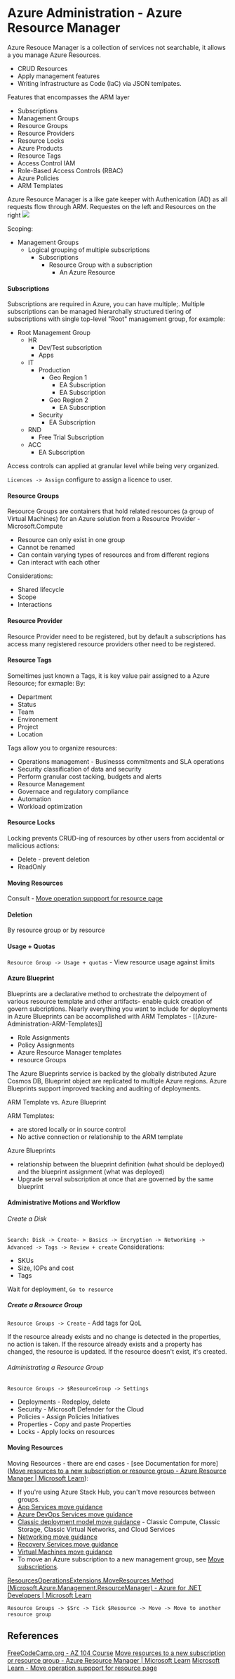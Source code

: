 #  Azure Administration - Azure Resource Manager

Azure Resouce Manager is a collection of services not searchable, it allows a you manage Azure Resources. 
- CRUD Resources
- Apply management features
- Writing Infrastructure as Code (IaC) via JSON temlpates.

Features that encompasses the ARM layer
- Subscriptions
- Management Groups
- Resource Groups
- Resource Providers
- Resource Locks
- Azure Products
- Resource Tags
- Access Control IAM
- Role-Based Access Controls (RBAC)
- Azure Policies
- ARM Templates

Azure Resource Manager is a like gate keeper with Authenication (AD) as all requests flow through ARM. Requestes on the left and Resources on the right 
![](wherearmisinazure.png)

Scoping:
- Management Groups
	- Logical grouping of multiple subscriptions
		- Subscriptions
			- Resource Group with a subscription
				- An Azure Resource


#### Subscriptions 

Subscriptions are required in Azure, you can have multiple;. Multiple subscriptions can be managed hierarchally structured tiering of subscriptions with single top-level "Root" management group, for example:

- Root Management Group
	- HR 
		- Dev/Test subscription
		- Apps
	- IT
		- Production
			- Geo Region 1
				- EA Subscription
				- EA Subscription
			- Geo Region 2
				- EA Subscription
		- Security
			- EA Subscription
	- RND
		- Free Trial Subscription
	- ACC
		- EA Subscription

Access controls can applied at granular level while being very organized.

`Licences -> Assign` configure to assign a licence to user.  


#### Resource Groups

Resource Groups are containers that hold related resources (a group of Virtual Machines) for an Azure solution from a Resource Provider - Microsoft.Compute 
- Resource can only exist in one group
- Cannot be renamed
- Can contain varying types of resources and from different regions
- Can interact with each other

Considerations:
- Shared lifecycle
- Scope 
- Interactions

#### Resource Provider

Resource Provider need to be registered, but by default a subscriptions has access many registered resource providers other need to be registered.

#### Resource Tags

Someitimes just known a Tags, it is key value pair assigned to a Azure Resource; for exmaple:
By:
- Department 
- Status
- Team
- Environement
- Project
- Location

Tags allow you to organize resources:
- Operations management - Businesss commitments and SLA operations
- Security classification of data and security 
- Perform granular cost tacking, budgets and alerts
- Resource Management
- Governace and regulatory compliance
- Automation
- Workload optimization

#### Resource Locks

Locking prevents CRUD-ing of resources by other users from accidental or malicious actions:
- Delete - prevent deletion
- ReadOnly

#### Moving Resources

Consult - [Move operation suppport for resource page](https://learn.microsoft.com/en-us/azure/azure-resource-manager/management/move-support-resources)

#### Deletion

By resource group or by resource

#### Usage + Quotas
`Resource Group -> Usage + quotas` - View resource usage against limits 

#### Azure Blueprint

Blueprints are a declarative method to orchestrate the delpoyment of various resource template and other artifacts- enable quick creation of govern subcriptions. Nearly everything you want to include for deployments in Azure Blueprints can be accomplished with ARM Templates - [[Azure-Administration-ARM-Templates]] 
- Role Assignments
- Policy Assignments
- Azure Resource Manager templates 
- resource Groups

The Azure Blueprints service is backed by the globally distributed Azure Cosmos DB, Blueprint object are replicated to multiple Azure regions. Azure Blueprints support improved tracking and auditing of deployments.

ARM Template vs. Azure Blueprint

ARM Templates:
- are stored locally or in source control 
- No active connection or relationship to the ARM template


Azure Blueprints
- relationship between the blueprint definition (what should be deployed) and the blueprint assignment (what was deployed)
- Upgrade serval subscription at once that are governed by the same blueprint

#### Administrative Motions and Workflow

###### Create a Disk

`Search: Disk -> Create- > Basics -> Encryption -> Networking -> Advanced -> Tags -> Review + create` Considerations:
- SKUs
- Size, IOPs and cost
- Tags

Wait for deployment, `Go to resource` 

##### Create a Resource Group

`Resource Groups -> Create` - Add tags for QoL 

If the resource already exists and no change is detected in the properties, no action is taken. If the resource already exists and a property has changed, the resource is updated. If the resource doesn't exist, it's created.

###### Administrating a Resource Group

`Resource Groups -> $ResourceGroup -> Settings` 
- Deployments - Redeploy, delete
- Security - Microsoft Defender for the Cloud
- Policies - Assign Policies Initiatives
- Properties - Copy and paste Properties
- Locks - Apply locks on resources

#### Moving Resources

Moving Resources - there are end cases - [see Documentation for more]([Move resources to a new subscription or resource group - Azure Resource Manager | Microsoft Learn](https://learn.microsoft.com/en-us/azure/azure-resource-manager/management/move-resource-group-and-subscription)):
-   If you're using Azure Stack Hub, you can't move resources between groups.
-   [App Services move guidance](https://learn.microsoft.com/en-us/azure/azure-resource-manager/management/move-limitations/app-service-move-limitations)
-   [Azure DevOps Services move guidance](https://learn.microsoft.com/en-us/azure/devops/organizations/billing/change-azure-subscription?toc=/azure/azure-resource-manager/toc.json)
-   [Classic deployment model move guidance](https://learn.microsoft.com/en-us/azure/azure-resource-manager/management/move-limitations/classic-model-move-limitations) - Classic Compute, Classic Storage, Classic Virtual Networks, and Cloud Services
-   [Networking move guidance](https://learn.microsoft.com/en-us/azure/azure-resource-manager/management/move-limitations/networking-move-limitations)
-   [Recovery Services move guidance](https://learn.microsoft.com/en-us/azure/backup/backup-azure-move-recovery-services-vault?toc=/azure/azure-resource-manager/toc.json)
-   [Virtual Machines move guidance](https://learn.microsoft.com/en-us/azure/azure-resource-manager/management/move-limitations/virtual-machines-move-limitations)
-   To move an Azure subscription to a new management group, see [Move subscriptions](https://learn.microsoft.com/en-us/azure/governance/management-groups/manage#move-subscriptions).

[ResourcesOperationsExtensions.MoveResources Method (Microsoft.Azure.Management.ResourceManager) - Azure for .NET Developers | Microsoft Learn](https://learn.microsoft.com/en-us/dotnet/api/microsoft.azure.management.resourcemanager.resourcesoperationsextensions.moveresources?view=azure-dotnet)

`Resource Groups -> $Src -> Tick $Resource -> Move -> Move to another resource group`


## References

[FreeCodeCamp.org - AZ 104 Course](https://www.youtube.com/watch?v=10PbGbTUSAg&t=3458s)
[Move resources to a new subscription or resource group - Azure Resource Manager | Microsoft Learn](https://learn.microsoft.com/en-us/azure/azure-resource-manager/management/move-resource-group-and-subscription)
[Microsoft Learn - Move operation suppport for resource page](https://learn.microsoft.com/en-us/azure/azure-resource-manager/management/move-support-resources)